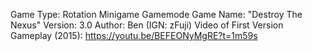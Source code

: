 Game Type: Rotation Minigame Gamemode
Game Name: "Destroy The Nexus"
Version: 3.0
Author: Ben (IGN: zFuji)
Video of First Version Gameplay (2015): https://youtu.be/BEFEONyMgRE?t=1m59s
